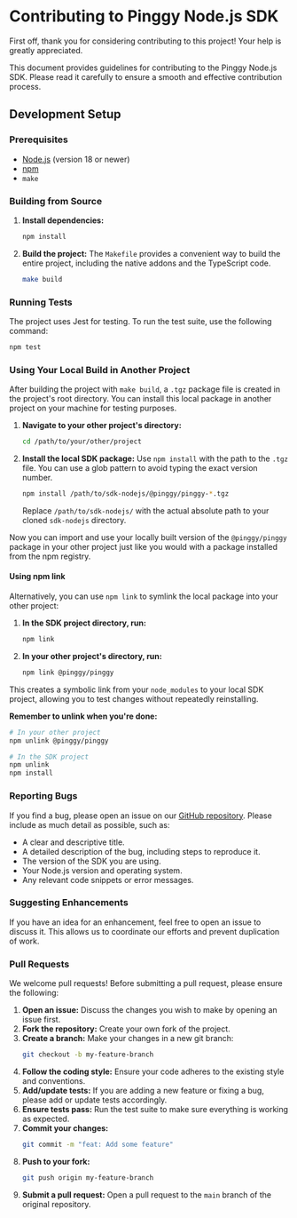# Contributing to Pinggy Node.js SDK

First off, thank you for considering contributing to this project! Your help is greatly appreciated.

This document provides guidelines for contributing to the Pinggy Node.js SDK. Please read it carefully to ensure a smooth and effective contribution process.

## Development Setup

### Prerequisites

- [Node.js](https://nodejs.org/) (version 18 or newer)
- [npm](https://www.npmjs.com/)
- `make`

### Building from Source


1.  **Install dependencies:**
    ```bash
    npm install
    ```

2.  **Build the project:**
    The `Makefile` provides a convenient way to build the entire project, including the native addons and the TypeScript code.
    ```bash
    make build
    ```

### Running Tests

The project uses Jest for testing. To run the test suite, use the following command:

```bash
npm test
```

### Using Your Local Build in Another Project

After building the project with `make build`, a `.tgz` package file is created in the project's root directory. You can install this local package in another project on your machine for testing purposes.

1.  **Navigate to your other project's directory:**
    ```bash
    cd /path/to/your/other/project
    ```

2.  **Install the local SDK package:**
    Use `npm install` with the path to the `.tgz` file. You can use a glob pattern to avoid typing the exact version number.
    ```bash
    npm install /path/to/sdk-nodejs/@pinggy/pinggy-*.tgz
    ```
    Replace `/path/to/sdk-nodejs/` with the actual absolute path to your cloned `sdk-nodejs` directory.

Now you can import and use your locally built version of the `@pinggy/pinggy` package in your other project just like you would with a package installed from the npm registry.


#### Using npm link
Alternatively, you can use `npm link` to symlink the local package into your other project:

1.  **In the SDK project directory, run:**
    ```bash
    npm link
    ```

2.  **In your other project's directory, run:**
    ```bash
    npm link @pinggy/pinggy
    ```

This creates a symbolic link from your `node_modules` to your local SDK project, allowing you to test changes without repeatedly reinstalling. 

**Remember to unlink when you're done:**

```bash
# In your other project
npm unlink @pinggy/pinggy

# In the SDK project
npm unlink
npm install
```



### Reporting Bugs

If you find a bug, please open an issue on our [GitHub repository](https://github.com/Pinggy-io/sdk-nodejs/issues). Please include as much detail as possible, such as:

- A clear and descriptive title.
- A detailed description of the bug, including steps to reproduce it.
- The version of the SDK you are using.
- Your Node.js version and operating system.
- Any relevant code snippets or error messages.

### Suggesting Enhancements

If you have an idea for an enhancement, feel free to open an issue to discuss it. This allows us to coordinate our efforts and prevent duplication of work.

### Pull Requests

We welcome pull requests! Before submitting a pull request, please ensure the following:

1.  **Open an issue:** Discuss the changes you wish to make by opening an issue first.
2.  **Fork the repository:** Create your own fork of the project.
3.  **Create a branch:** Make your changes in a new git branch:
    ```bash
    git checkout -b my-feature-branch
    ```
4.  **Follow the coding style:** Ensure your code adheres to the existing style and conventions.
5.  **Add/update tests:** If you are adding a new feature or fixing a bug, please add or update tests accordingly.
6.  **Ensure tests pass:** Run the test suite to make sure everything is working as expected.
7.  **Commit your changes:**
    ```bash
    git commit -m "feat: Add some feature"
    ```
8.  **Push to your fork:**
    ```bash
    git push origin my-feature-branch
    ```
9.  **Submit a pull request:** Open a pull request to the `main` branch of the original repository.
